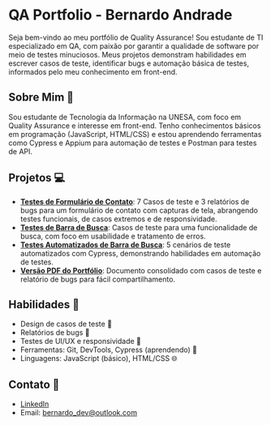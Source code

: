 # QA Portfolio - Bernardo Andrade

Seja bem-vindo ao meu portfólio de Quality Assurance! Sou estudante de TI especializado em QA, com paixão por garantir a qualidade de software por meio de testes minuciosos. Meus projetos demonstram habilidades em escrever casos de teste, identificar bugs e automação básica de testes, informados pelo meu conhecimento em front-end.

## Sobre Mim 👤

Sou estudante de Tecnologia da Informação na UNESA, com foco em Quality Assurance e interesse em front-end. Tenho conhecimentos básicos em programação (JavaScript, HTML/CSS) e estou aprendendo ferramentas como Cypress e Appium para automação de testes e Postman para testes de API.

## Projetos 💻

- **[Testes de Formulário de Contato](projects/contact-form-tests/test-cases.md)**: 7 Casos de teste e 3 relatórios de bugs para um formulário de contato com capturas de tela, abrangendo testes funcionais, de casos extremos e de responsividade.
- **[Testes de Barra de Busca](projects/search-bar-tests/test-cases.md)**: Casos de teste para uma funcionalidade de busca, com foco em usabilidade e tratamento de erros.
- **[Testes Automatizados de Barra de Busca](projects/search-bar-tests/automation/test-cases.md)**: 5 cenários de teste automatizados com Cypress, demonstrando habilidades em automação de testes.
- **[Versão PDF do Portfólio](portfolio.pdf)**: Documento consolidado com casos de teste e relatório de bugs para fácil compartilhamento.

## Habilidades 🚀

- Design de casos de teste 📝
- Relatórios de bugs 🐞
- Testes de UI/UX e responsividade 📱
- Ferramentas: Git, DevTools, Cypress (aprendendo) 🔧
- Linguagens: JavaScript (básico), HTML/CSS 🌐

## Contato 📧

- [LinkedIn](https://www.linkedin.com/in/andradebernardo/)
- Email: <bernardo_dev@outlook.com>
